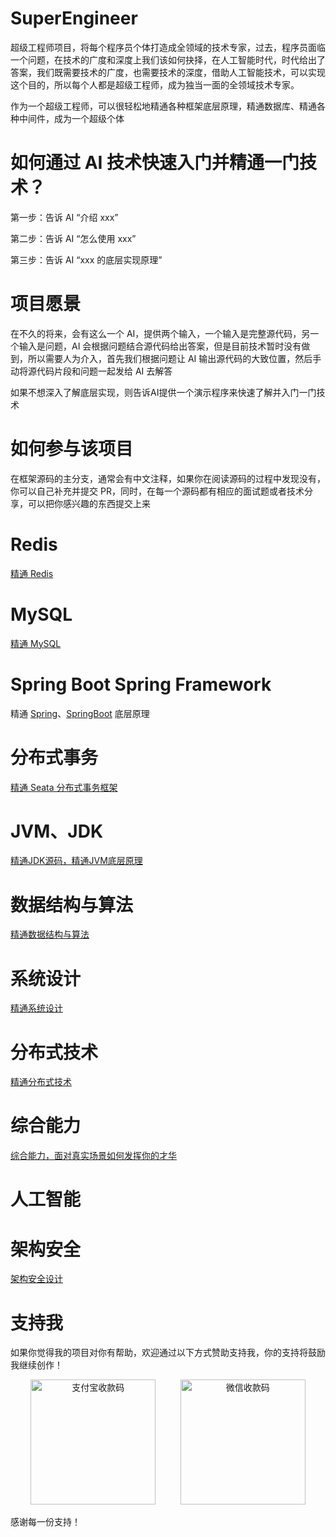 # SuperEngineer

超级工程师项目，将每个程序员个体打造成全领域的技术专家，过去，程序员面临一个问题，在技术的广度和深度上我们该如何抉择，在人工智能时代，时代给出了答案，我们既需要技术的广度，也需要技术的深度，借助人工智能技术，可以实现这个目的，所以每个人都是超级工程师，成为独当一面的全领域技术专家。

作为一个超级工程师，可以很轻松地精通各种框架底层原理，精通数据库、精通各种中间件，成为一个超级个体

# 如何通过 AI 技术快速入门并精通一门技术？

第一步：告诉 AI “介绍 xxx”

第二步：告诉 AI “怎么使用 xxx”

第三步：告诉 AI “xxx 的底层实现原理”

# 项目愿景

在不久的将来，会有这么一个 AI，提供两个输入，一个输入是完整源代码，另一个输入是问题，AI 会根据问题结合源代码给出答案，但是目前技术暂时没有做到，所以需要人为介入，首先我们根据问题让 AI 输出源代码的大致位置，然后手动将源代码片段和问题一起发给 AI 去解答

如果不想深入了解底层实现，则告诉AI提供一个演示程序来快速了解并入门一门技术

# 如何参与该项目

在框架源码的主分支，通常会有中文注释，如果你在阅读源码的过程中发现没有，你可以自己补充并提交 PR，同时，在每一个源码都有相应的面试题或者技术分享，可以把你感兴趣的东西提交上来

# Redis

[精通 Redis](https://github.com/kyiree/redis-gpt)

# MySQL

[精通 MySQL](https://github.com/kyiree/mysql-server-gpt)

# Spring Boot Spring Framework

精通 [Spring](https://github.com/kyiree/spring-framework-gpt)、[SpringBoot](https://github.com/kyiree/spring-boot-gpt) 底层原理

# 分布式事务

[精通 Seata 分布式事务框架](https://github.com/kyiree/incubator-seata-gpt)

# JVM、JDK
[精通JDK源码，精通JVM底层原理](https://github.com/kyiree/jdk-gpt)

# 数据结构与算法
[精通数据结构与算法](https://github.com/kyiree/algorithm-gpt)

# 系统设计
[精通系统设计](https://github.com/kyiree/system-design-gpt)

# 分布式技术
[精通分布式技术](https://github.com/kyiree/Distributed-Technology)

# 综合能力
[综合能力，面对真实场景如何发挥你的才华](https://github.com/kyiree/other-gpt)

# 人工智能

# 架构安全
[架构安全设计](https://github.com/kyiree/security-gpt)

# 支持我

如果你觉得我的项目对你有帮助，欢迎通过以下方式赞助支持我，你的支持将鼓励我继续创作！

<p align="center">
  <img src="https://github.com/kyiree/SuperEngineer/assets/64623867/ff776eb0-9b88-439f-8169-84da16d484ba" alt="支付宝收款码" width="200"/>
  &nbsp;&nbsp;&nbsp;&nbsp;&nbsp;&nbsp;&nbsp;&nbsp; <!-- 这里的空格用于添加二维码之间的间隔 -->
  <img src="https://github.com/kyiree/SuperEngineer/assets/64623867/7499d2eb-d90e-4308-a9b3-c76c42c19de8" alt="微信收款码" width="200"/>
</p>

感谢每一份支持！
